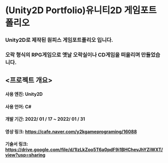 
# (Unity2D Portfolio)유니티2D 게임포트폴리오

### Unity2D로 제작된 원피스 게임포트폴리오 입니다.

### 오락 형식의 RPG게임으로 옛날 오락실이나 CD게임을 떠올리며 만들었습니다.


## <프로젝트 개요>
#### 사용 엔진: Unity2D
#### 사용 언어: C#
#### 개발 기간: 2022/ 01 / 17 ~ 2022/ 01 / 31
#### 영상 링크: https://cafe.naver.com/y2kgameprograming/16088
#### 기술서 링크: https://drive.google.com/file/d/1lzLkZoo5T6a0pdF9i1BHChevJhYZiWXT/view?usp=sharing
